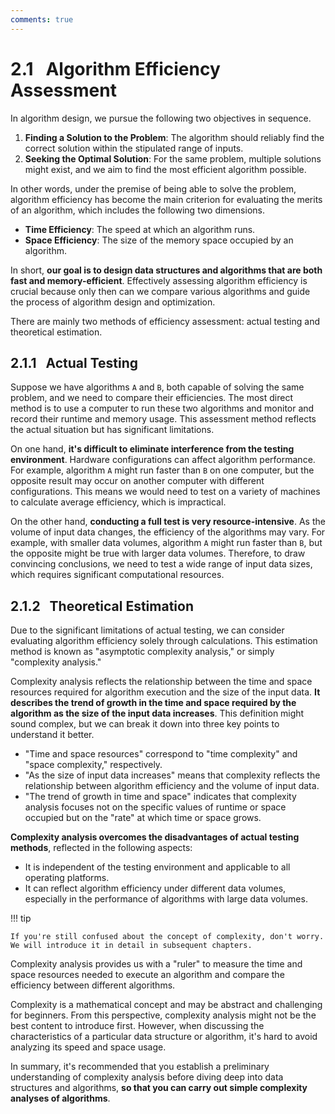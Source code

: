 ```yaml
---
comments: true
---
```


# 2.1 &nbsp; Algorithm Efficiency Assessment

In algorithm design, we pursue the following two objectives in sequence.

1. **Finding a Solution to the Problem**: The algorithm should reliably find the correct solution within the stipulated range of inputs.
2. **Seeking the Optimal Solution**: For the same problem, multiple solutions might exist, and we aim to find the most efficient algorithm possible.

In other words, under the premise of being able to solve the problem, algorithm efficiency has become the main criterion for evaluating the merits of an algorithm, which includes the following two dimensions.

- **Time Efficiency**: The speed at which an algorithm runs.
- **Space Efficiency**: The size of the memory space occupied by an algorithm.

In short, **our goal is to design data structures and algorithms that are both fast and memory-efficient**. Effectively assessing algorithm efficiency is crucial because only then can we compare various algorithms and guide the process of algorithm design and optimization.

There are mainly two methods of efficiency assessment: actual testing and theoretical estimation.

## 2.1.1 &nbsp; Actual Testing

Suppose we have algorithms `A` and `B`, both capable of solving the same problem, and we need to compare their efficiencies. The most direct method is to use a computer to run these two algorithms and monitor and record their runtime and memory usage. This assessment method reflects the actual situation but has significant limitations.

On one hand, **it's difficult to eliminate interference from the testing environment**. Hardware configurations can affect algorithm performance. For example, algorithm `A` might run faster than `B` on one computer, but the opposite result may occur on another computer with different configurations. This means we would need to test on a variety of machines to calculate average efficiency, which is impractical.

On the other hand, **conducting a full test is very resource-intensive**. As the volume of input data changes, the efficiency of the algorithms may vary. For example, with smaller data volumes, algorithm `A` might run faster than `B`, but the opposite might be true with larger data volumes. Therefore, to draw convincing conclusions, we need to test a wide range of input data sizes, which requires significant computational resources.

## 2.1.2 &nbsp; Theoretical Estimation

Due to the significant limitations of actual testing, we can consider evaluating algorithm efficiency solely through calculations. This estimation method is known as "asymptotic complexity analysis," or simply "complexity analysis."

Complexity analysis reflects the relationship between the time and space resources required for algorithm execution and the size of the input data. **It describes the trend of growth in the time and space required by the algorithm as the size of the input data increases**. This definition might sound complex, but we can break it down into three key points to understand it better.

- "Time and space resources" correspond to "time complexity" and "space complexity," respectively.
- "As the size of input data increases" means that complexity reflects the relationship between algorithm efficiency and the volume of input data.
- "The trend of growth in time and space" indicates that complexity analysis focuses not on the specific values of runtime or space occupied but on the "rate" at which time or space grows.

**Complexity analysis overcomes the disadvantages of actual testing methods**, reflected in the following aspects:

- It is independent of the testing environment and applicable to all operating platforms.
- It can reflect algorithm efficiency under different data volumes, especially in the performance of algorithms with large data volumes.

!!! tip

    If you're still confused about the concept of complexity, don't worry. We will introduce it in detail in subsequent chapters.

Complexity analysis provides us with a "ruler" to measure the time and space resources needed to execute an algorithm and compare the efficiency between different algorithms.

Complexity is a mathematical concept and may be abstract and challenging for beginners. From this perspective, complexity analysis might not be the best content to introduce first. However, when discussing the characteristics of a particular data structure or algorithm, it's hard to avoid analyzing its speed and space usage.

In summary, it's recommended that you establish a preliminary understanding of complexity analysis before diving deep into data structures and algorithms, **so that you can carry out simple complexity analyses of algorithms**.
